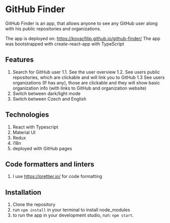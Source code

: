 # GitHub Finder

GitHub Finder is an app, that allows anyone to see any GitHub user along with his public repositories and organizations.

The app is deployed on: https://kovacfilip.github.io/github-finder/
The app was bootstrapped with create-react-app with TypeScript

## Features

1. Search for GitHub user
    1.1. See the user overview
    1.2. See users public repositories, which are clickable and will link you to GitHub
    1.3 See users organizations (If has any), those are clickable and they will show basic organization info (with links to GitHub and organization website)
2. Switch between dark/light mode
3. Switch between Czech and English

## Technologies

1. React with Typescript
2. Material UI
3. Redux
4. i18n
5. deployed with GitHub pages

## Code formatters and linters

1. I use https://prettier.io/ for code formatting

## Installation

1. Clone the repository
2. run `npm install` in your terminal to install node_modules
3. to run the app in your development studio, run: `npm start`.
